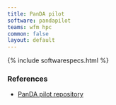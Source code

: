 ```yaml
---
title: PanDA pilot
software: pandapilot
teams: wfm hpc
common: false
layout: default
---
```


{% include softwarespecs.html %}

### References

- [PanDA pilot repository](https://github.com/PanDAWMS/pilot2)
